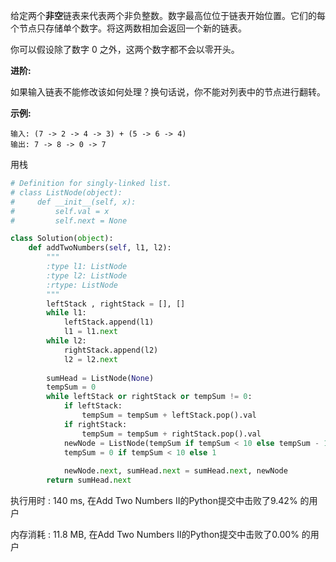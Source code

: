 给定两个**非空**链表来代表两个非负整数。数字最高位位于链表开始位置。它们的每个节点只存储单个数字。将这两数相加会返回一个新的链表。

 

你可以假设除了数字 0 之外，这两个数字都不会以零开头。

**进阶:**

如果输入链表不能修改该如何处理？换句话说，你不能对列表中的节点进行翻转。

**示例:**

```
输入: (7 -> 2 -> 4 -> 3) + (5 -> 6 -> 4)
输出: 7 -> 8 -> 0 -> 7
```



用栈

```python
# Definition for singly-linked list.
# class ListNode(object):
#     def __init__(self, x):
#         self.val = x
#         self.next = None

class Solution(object):
    def addTwoNumbers(self, l1, l2):
        """
        :type l1: ListNode
        :type l2: ListNode
        :rtype: ListNode
        """
        leftStack , rightStack = [], []
        while l1:
            leftStack.append(l1)
            l1 = l1.next
        while l2:
            rightStack.append(l2)
            l2 = l2.next
        
        sumHead = ListNode(None)
        tempSum = 0
        while leftStack or rightStack or tempSum != 0:
            if leftStack:
                tempSum = tempSum + leftStack.pop().val
            if rightStack:
                tempSum = tempSum + rightStack.pop().val
            newNode = ListNode(tempSum if tempSum < 10 else tempSum - 10)
            tempSum = 0 if tempSum < 10 else 1
            
            newNode.next, sumHead.next = sumHead.next, newNode
        return sumHead.next
```

执行用时 : 140 ms, 在Add Two Numbers II的Python提交中击败了9.42% 的用户

内存消耗 : 11.8 MB, 在Add Two Numbers II的Python提交中击败了0.00% 的用户





